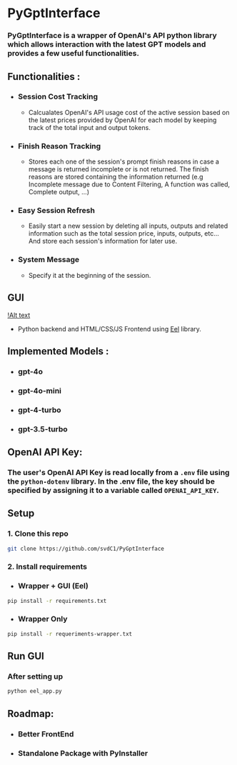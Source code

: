# PyGptInterface

### PyGptInterface is a wrapper of OpenAI's API python library which allows interaction with the latest GPT models and provides a few useful functionalities.

## Functionalities : 
 - ### Session Cost Tracking
   - Calcualates OpenAI's API usage cost of the active session based on the latest prices provided by OpenAI for each model by keeping track of the total input and output tokens.
  
 - ### Finish Reason Tracking
   - Stores each one of the session's prompt finish reasons in case a message is returned incomplete or is not returned. The finish reasons are stored containing the information returned (e.g Incomplete message due to Content Filtering, A function was called, Complete output, ...)
 - ### Easy Session Refresh
   - Easily start a new session by deleting all inputs, outputs and related information such as the total session price, inputs, outputs, etc... And store each session's information for later use.
 - ### System Message
   - Specify it at the beginning of the session.

## GUI
   [!Alt text](https://imagedelivery.net/YCQ3OFRYiR1R_AeUslNHiw/229bd304-f38b-4df5-d19a-bf80bb8d2500/GitHubBanner)
   
   - Python backend and HTML/CSS/JS Frontend using [Eel](https://github.com/python-eel/Eel) library.

## Implemented Models :
  - ### gpt-4o
  - ### gpt-4o-mini
  - ### gpt-4-turbo
  - ### gpt-3.5-turbo


## OpenAI API Key: 

### The user's OpenAI API Key is read locally from a `.env` file using the `python-dotenv` library. In the .env file, the key should be specified by assigning it to a variable called `OPENAI_API_KEY`.

## Setup

### 1. Clone this repo
```bash 
git clone https://github.com/svdC1/PyGptInterface
```

### 2. Install requirements
 - ### Wrapper + GUI (Eel)
 ```bash
 pip install -r requirements.txt
 ```
 - ### Wrapper Only
```bash
pip install -r requeriments-wrapper.txt
```

## Run GUI

### After setting up
```bash
python eel_app.py
```


## Roadmap:
 - ### Better FrontEnd
 - ### Standalone Package with PyInstaller
 